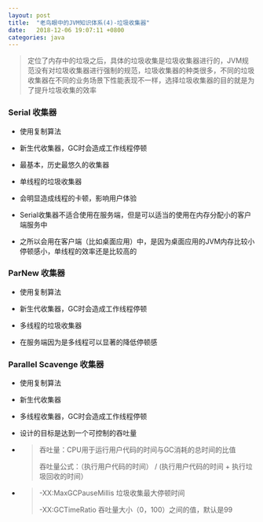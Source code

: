 ```yaml
---
layout: post
title:  "老鸟眼中的JVM知识体系(4)-垃圾收集器"
date:	2018-12-06 19:07:11 +0800
categories: java
---
```


> 定位了内存中的垃圾之后，具体的垃圾收集是垃圾收集器进行的，JVM规范没有对垃圾收集器进行强制的规范，垃圾收集器的种类很多，不同的垃圾收集器在不同的业务场景下性能表现不一样，选择垃圾收集器的目的就是为了提升垃圾收集的效率



### Serial 收集器

* 使用复制算法
* 新生代收集器，GC时会造成工作线程停顿

* 最基本，历史最悠久的收集器
* 单线程的垃圾收集器
* 会明显造成线程的卡顿，影响用户体验
* Serial收集器不适合使用在服务端，但是可以适当的使用在内存分配小的客户端服务中
* 之所以会用在客户端（比如桌面应用）中，是因为桌面应用的JVM内存比较小停顿感小，单线程的效率还是比较高的



### ParNew 收集器

* 使用复制算法
* 新生代收集器，GC时会造成工作线程停顿

* 多线程的垃圾收集器
* 在服务端因为是多线程可以显著的降低停顿感



### Parallel Scavenge 收集器

* 使用复制算法
* 新生代收集器
* 多线程收集器，GC时会造成工作线程停顿
* 设计的目标是达到一个可控制的吞吐量

* > 吞吐量：CPU用于运行用户代码的时间与GC消耗的总时间的比值
  >
  > 吞吐量公式：（执行用户代码的时间） /  (执行用户代码的时间 + 执行垃圾回收的时间）

* > -XX:MaxGCPauseMillis 垃圾收集最大停顿时间
  >
  > -XX:GCTimeRatio 吞吐量大小（0，100）之间的值，默认是99